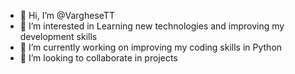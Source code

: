 - 👋 Hi, I’m @VargheseTT
- 👀 I’m interested in Learning new technologies and improving my development skills
- 🌱 I’m currently working on improving my coding skills in Python
- 💞️ I’m looking to collaborate in projects

<!--- 📫 How to reach me ...-->

<!---
VargheseTT/VargheseTT is a ✨ special ✨ repository because its `README.md` (this file) appears on your GitHub profile.
You can click the Preview link to take a look at your changes.
--->
